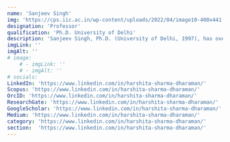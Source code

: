```yaml
---
name: 'Sanjeev Singh'
img: 'https://cps.iic.ac.in/wp-content/uploads/2022/04/image10-400x441.jpg'
designation: 'Professor'
qualification: 'Ph.D. University of Delhi'
description: 'Sanjeev Singh, Ph.D. (University of Delhi, 1997), has over 20 years of experience teaching M.Sc. Informatics and specializes in networks, security, and communication technologies, with 70+ research publications.'
imgLink: ''
imgAlt: ''
# image: 
    # - imgLink: ''
    # - imgAlt: ''
# socials: 
LinkedIn: 'https://www.linkedin.com/in/harshita-sharma-dharaman/'
Scopus: 'https://www.linkedin.com/in/harshita-sharma-dharaman/'
OrcID: 'https://www.linkedin.com/in/harshita-sharma-dharaman/'
ResearchGate: 'https://www.linkedin.com/in/harshita-sharma-dharaman/'
GoogleScholar: 'https://www.linkedin.com/in/harshita-sharma-dharaman/'
Medium: 'https://www.linkedin.com/in/harshita-sharma-dharaman/'
category: 'https://www.linkedin.com/in/harshita-sharma-dharaman/'
section:  'https://www.linkedin.com/in/harshita-sharma-dharaman/'
---
```

 
 <!-- {personel.compiledContent()} -->
 <!-- [//]: This area contains content to be added in the document as md/html -->
